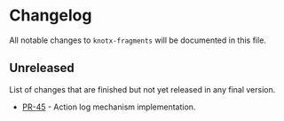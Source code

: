 # Changelog
All notable changes to `knotx-fragments` will be documented in this file.

## Unreleased
List of changes that are finished but not yet released in any final version.
- [PR-45](https://github.com/Knotx/knotx-fragments/pull/45) - Action log mechanism implementation.

